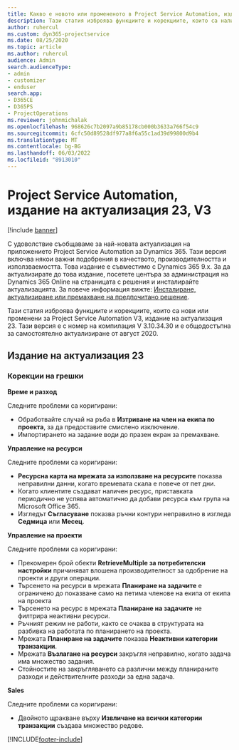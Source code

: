 ```yaml
---
title: Какво е новото или промененото в Project Service Automation, издание на актуализация 23, V3
description: Тази статия изброява функциите и корекциите, които са налични в Project Service Automation V3, издание на актуализация 23, V3.
author: ruhercul
ms.custom: dyn365-projectservice
ms.date: 08/25/2020
ms.topic: article
ms.author: ruhercul
audience: Admin
search.audienceType:
- admin
- customizer
- enduser
search.app:
- D365CE
- D365PS
- ProjectOperations
ms.reviewer: johnmichalak
ms.openlocfilehash: 968626c7b2097a9b85178cb000b3633a766f54c9
ms.sourcegitcommit: 6cfc50d89528df977a8f6a55c1ad39d99800d9b4
ms.translationtype: MT
ms.contentlocale: bg-BG
ms.lasthandoff: 06/03/2022
ms.locfileid: "8913010"
---
```

# <a name="project-service-automation-update-release-23-v3"></a>Project Service Automation, издание на актуализация 23, V3

[!include [banner](../includes/psa-now-project-operations.md)]

С удоволствие съобщаваме за най-новата актуализация на приложението Project Service Automation за Dynamics 365. Тази версия включва някои важни подобрения в качеството, производителността и използваемостта. Това издание е съвместимо с Dynamics 365 9.x. За да актуализирате до това издание, посетете центъра за администрация на Dynamics 365 Online на страницата с решения и инсталирайте актуализацията. За повече информация вижте: [Инсталиране, актуализиране или премахване на предпочитано решение](/power-platform/admin/install-remove-preferred-solution).

Тази статия изброява функциите и корекциите, които са нови или променени за Project Service Automation V3, издание на актуализация 23. Тази версия е с номер на компилация V 3.10.34.30 и е общодостъпна за самостоятелно актуализиране от август 2020.

## <a name="update-release-23"></a>Издание на актуализация 23

### <a name="bug-fixes"></a>Корекции на грешки

**Време и разход**

Следните проблеми са коригирани:
- Обработвайте случай на ръба в **Изтриване на член на екипа по проекта**, за да предоставите смислено изключение.
- Импортирането на задание води до празен екран за премахване.

**Управление на ресурси**

Следните проблеми са коригирани:

- **Ресурсна карта на мрежата за използване на ресурсите** показва неправилни данни, когато времевата скала е повече от пет дни.
- Когато клиентите създават наличен ресурс, приставката периодично не успява автоматично да добави ресурса към група на Microsoft Office 365.
- Изгледът **Съгласуване** показва ръчни контури неправилно в изгледа **Седмица** или **Месец**.

**Управление на проекти**

Следните проблеми са коригирани:

- Прекомерен брой обекти **RetrieveMultiple за потребителски настройки** причиняват влошена производителност за одобрение на проекти и други операции.
- Търсенето на ресурси в мрежата **Планиране на задачите** е ограничено до показване само на петима членове на екипа от екипа на проекта 
- Търсенето на ресурс в мрежата **Планиране на задачите** не филтрира неактивни ресурси.
- Ръчният режим не работи, както се очаква в структурата на разбивка на работата по планирането на проекта.
- Мрежата **Планиране на задачите** показва **Неактивни категории транзакции**.
- Мрежата **Възлагане на ресурси** закръгля неправилно, когато задача има множество задания.
- Стойностите на закръгляването са различни между планираните разходи и действителните разходи за една задача.

**Sales**

Следните проблеми са коригирани:

- Двойното щракване върху **Извличане на всички категории транзакции** създава множество редове.


[!INCLUDE[footer-include](../includes/footer-banner.md)]
